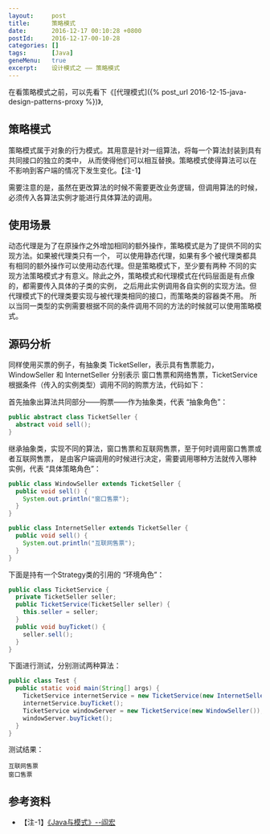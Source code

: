 ```yaml
---
layout:     post
title:      策略模式
date:       2016-12-17 00:10:28 +0800
postId:     2016-12-17-00-10-28
categories: []
tags:       [Java]
geneMenu:   true
excerpt:    设计模式之 —— 策略模式
---
```


在看策略模式之前，可以先看下《[代理模式]({% post_url 2016-12-15-java-design-patterns-proxy %})》,

## 策略模式

策略模式属于对象的行为模式。其用意是针对一组算法，将每一个算法封装到具有共同接口的独立的类中，
从而使得他们可以相互替换。策略模式使得算法可以在不影响到客户端的情况下发生变化。【注-1】

需要注意的是，虽然在更改算法的时候不需要更改业务逻辑，但调用算法的时候，
必须传入各算法实例才能进行具体算法的调用。

## 使用场景
动态代理是为了在原操作之外增加相同的额外操作，策略模式是为了提供不同的实现方法。如果被代理类只有一个，
可以使用静态代理，如果有多个被代理类都具有相同的额外操作可以使用动态代理。但是策略模式下，至少要有两种
不同的实现方法策略模式才有意义。除此之外，策略模式和代理模式在代码层面是有点像的，都需要传入具体的子类的实例，
之后用此实例调用各自实例的实现方法。但代理模式下的代理类要实现与被代理类相同的接口，而策略类的容器类不用。
所以当同一类型的实例需要根据不同的条件调用不同的方法的时候就可以使用策略模式。

## 源码分析

同样使用买票的例子，有抽象类 TicketSeller，表示具有售票能力，WindowSeller 和 InternetSeller 分别表示
窗口售票和网络售票，TicketService 根据条件（传入的实例类型）调用不同的购票方法，代码如下：

首先抽象出算法共同部分——购票——作为抽象类，代表 “抽象角色”：
```java
public abstract class TicketSeller {
  abstract void sell();
}
```

继承抽象类，实现不同的算法，窗口售票和互联网售票，至于何时调用窗口售票或者互联网售票，
是由客户端调用的时候进行决定，需要调用哪种方法就传入哪种实例，代表 “具体策略角色”：
```java
public class WindowSeller extends TicketSeller {
  public void sell() {
    System.out.println("窗口售票");
  }
}
```
```java
public class InternetSeller extends TicketSeller {
  public void sell() {
    System.out.println("互联网售票");
  }
}
```

下面是持有一个Strategy类的引用的 “环境角色”：
```java
public class TicketService {
  private TicketSeller seller;
  public TicketService(TicketSeller seller) {
    this.seller = seller;
  }
  public void buyTicket() {
    seller.sell();
  }
}
```

下面进行测试，分别测试两种算法：
```java
public class Test {
  public static void main(String[] args) {
    TicketService internetService = new TicketService(new InternetSeller());
    internetService.buyTicket();
    TicketService windowServer = new TicketService(new WindowSeller());
    windowServer.buyTicket();
  }
}
```

测试结果：

```
互联网售票
窗口售票
```

## 参考资料

* 【注-1】[《Java与模式》--阎宏](https://book.douban.com/subject/1214074/)

